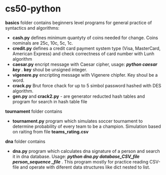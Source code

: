 # cs50-python

**basics** folder contains beginners level programs for general practice of syntactics and algorithms:
- **cash.py** defines minimum quantyty of coins needed for change. Coins nominals are 25c, 10c, 5c, 1c.
- **credit.py** defines a credit card payment system type (Visa, MasterCard, American Express) and check correctness of card number with Lunh algorithm
- **caesar.py** encript message with Caesar cipher, usage: ***python caesar key*** .  **key** shoul be unsigned integer.
- **vigenere.py** encripting message with Vigenere chipfer. Key shoul be a word.
- **crack.py** Brut force chack for up to 5 simbol password hashed with DES algorithm.
- **gen.py** and **crack2.py** - are generator reducted hash tables and program for search in hash table file
 
 **tournament** folder contains 
 - **tournament.py** program which simulates soccer tournament to determine probability of every team to be a champion. Simulation based on raiting from file **teams_rating.csv**
 
 **dna** folder contains 
 - **dna.py** program which calculates dna signature of a person and search it in dna database. Usage: ***python dna.py database_CSV_file person_sequence _file*** . This program mostly for practice reading CSV-file and operate with diferent data structures like dict nested to list.
